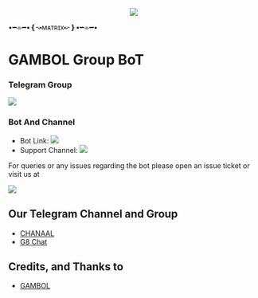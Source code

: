 <p align="center">
  <img src="https://telegra.ph/file/ab2c87e2a01a9bd222d1f.jpg">
</p>

•━⌯━•❴↝ᴍᴀᴛʀɪx↜❵•━⌯━•


# GAMBOL Group BoT

### Telegram Group
<p align="left">
<a href="https://t.me/G8_00L" alt="Telegram!"> <img src="https://aleen42.github.io/badges/src/telegram.svg" /> </a>

### Bot And Channel 
* Bot Link:  <a href="http://t.me/G8_00_bot" alt=" Amelia "> <img src="https://img.shields.io/badge/%F0%9F%A4%96%20-lolita Robot-blue" /> </a>
* Support Channel: <a  href="https://t.me/G8_01" alt="Help Centre Logs"> <img  src="https://img.shields.io/badge/%F0%9F%92%A1-gambol%20Update%20Channel-9cf" /> </a>



For queries or any issues regarding the bot please open an issue ticket or visit us at <p align="left">
<a href="https://t.me/G8_00L" alt="Telegram!"> <img src="https://aleen42.github.io/badges/src/telegram.svg" /> </a>


## Our Telegram Channel and Group

* [CHANAAL](https://telegram.dog/G8_01)
* [G8 Chat](https://telegram.dog/G8_00L)

## Credits, and Thanks to 
*   [GAMBOL](https://telegram.dog/G8_M_L)







